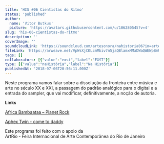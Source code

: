 ```yaml
---
title: 'HIS #06 Cientistas do Ritmo'
status: 'published'
author:
  name: 'Vitor Butkus'
  picture: 'https://avatars.githubusercontent.com/u/106280545?v=4'
slug: 'his-06-cientistas-do-ritmo'
description: ''
coverImage: ''
soundcloudLink: 'https://soundcloud.com/artesonora/nahistoria06?in=artesonora/sets/nahistoria'
fileLink: 'https://arweave.net/VpWsXjCKLcmMbiv7m5jaQ8lamxMMaDWaQWEWpBmUxZY'
tags: []
collaborators: [{"value":"exst","label":"EXST"}]
type: [{"value":"naHistória","label":"Na História"}]
publishedAt: '2018-07-06T20:56:11.000Z'
---
```


Neste programa vamos falar sobre a dissolução da fronteira entre música e arte no século XX e XXI, a passagem do padrão analógico para o digital e a entrada do sampler, que vai modificar, definitivamente, a noção de autoria.

**Links**

[Africa Bambaataa – Planet Rock](https://www.youtube.com/watch?v=Ex40mO5hkZI)

[Aphex Twin - come to daddy](https://www.youtube.com/watch?v=5Az_7U0-cK0)

Este programa foi feito com o apoio da\
ArtRio - Feira Internacional de Arte Contemporânea do Rio de Janeiro